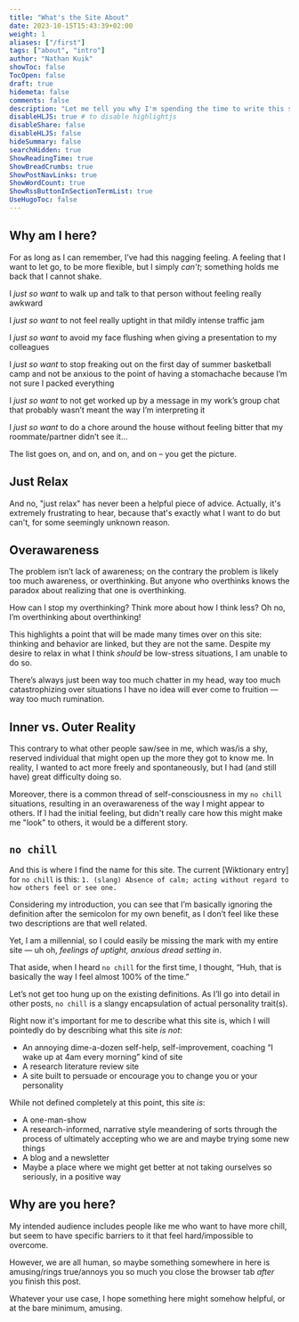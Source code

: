```yaml
---
title: "What's the Site About"
date: 2023-10-15T15:43:39+02:00
weight: 1
aliases: ["/first"]
tags: ["about", "intro"]
author: "Nathan Kuik"
showToc: false
TocOpen: false
draft: true 
hidemeta: false
comments: false
description: "Let me tell you why I'm spending the time to write this site."
disableHLJS: true # to disable highlightjs
disableShare: false
disableHLJS: false
hideSummary: false
searchHidden: true
ShowReadingTime: true
ShowBreadCrumbs: true
ShowPostNavLinks: true
ShowWordCount: true
ShowRssButtonInSectionTermList: true
UseHugoToc: false
---
```


## Why am I here?

For as long as I can remember, I’ve had this nagging feeling. A feeling that I want to let go, to be more flexible, but I simply _can’t_; something holds me back that I cannot shake.

I _just so want_ to walk up and talk to that person without feeling really awkward

I _just so want_ to not feel really uptight in that mildly intense traffic jam

I _just so want_ to avoid my face flushing when giving a presentation to my colleagues

I _just so want_ to stop freaking out on the first day of summer basketball camp and not be anxious to the point of having a stomachache because I’m not sure I packed everything

I _just so want_ to not get worked up by a message in my work’s group chat that probably wasn’t meant the way I’m interpreting it

I _just so want_ to do a chore around the house without feeling bitter that my roommate/partner didn’t see it…

The list goes on, and on, and on, and on – you get the picture.

## Just Relax

And no, "just relax" has never been a helpful piece of advice. Actually, it's extremely frustrating to hear, because that's exactly what I want to do but can't, for some seemingly unknown reason.

## Overawareness

The problem isn’t lack of awareness; on the contrary the problem is likely too much awareness, or overthinking. But anyone who overthinks knows the paradox about realizing that one is overthinking.

How can I stop my overthinking? Think more about how I think less? Oh no, I’m overthinking about overthinking!

This highlights a point that will be made many times over on this site: thinking and behavior are linked, but they are not the same. Despite my desire to relax in what I think _should_ be low-stress situations, I am unable to do so.

There’s always just been way too much chatter in my head, way too much catastrophizing over situations I have no idea will ever come to fruition — way too much rumination.

## Inner vs. Outer Reality

This contrary to what other people saw/see in me, which was/is a shy, reserved individual that might open up the more they got to know me. In reality, I wanted to act more freely and spontaneously, but I had (and still have) great difficulty doing so.

Moreover, there is a common thread of self-consciousness in my `no chill` situations, resulting in an overawareness of the way I might appear to others. If I had the initial feeling, but didn't really care how this might make me "look" to others, it would be a different story.

## `no chill`

And this is where I find the name for this site. The current [Wiktionary entry] for `no chill` is this: `1. (slang) Absence of calm; acting without regard to how others feel or see one.`

Considering my introduction, you can see that I’m basically ignoring the definition after the semicolon for my own benefit, as I don’t feel like these two descriptions are that well related.

Yet, I am a millennial, so I could easily be missing the mark with my entire site — uh oh, _feelings of uptight, anxious dread setting in_.

That aside, when I heard `no chill` for the first time, I thought, “Huh, that is basically the way I feel almost 100% of the time.”

Let’s not get too hung up on the existing definitions. As I’ll go into detail in other posts, `no chill` is a slangy encapsulation of actual personality trait(s).

Right now it's important for me to describe what this site is, which I will pointedly do by describing what this site _is not_:

* An annoying dime-a-dozen self-help, self-improvement, coaching “I wake up at 4am every morning” kind of site
* A research literature review site
* A site built to persuade or encourage you to change you or your personality

While not defined completely at this point, this site _is_:

* A one-man-show
* A research-informed, narrative style meandering of sorts through the process of ultimately accepting who we are and maybe trying some new things
* A blog and a newsletter
* Maybe a place where we might get better at not taking ourselves so seriously, in a positive way

## Why are you here?

My intended audience includes people like me who want to have more chill, but seem to have specific barriers to it that feel hard/impossible to overcome.

However, we are all human, so maybe something somewhere in here is amusing/rings true/annoys you so much you close the browser tab _after_ you finish this post.

Whatever your use case, I hope something here might somehow helpful, or at the bare minimum, amusing.
